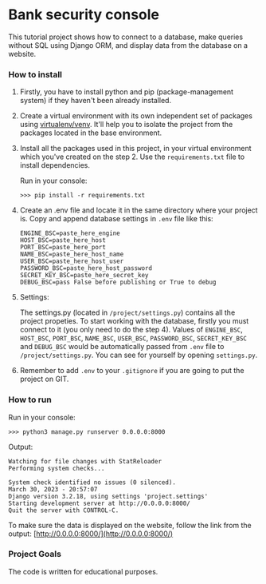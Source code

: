 # Bank security console

This tutorial project shows how to connect to a database, make queries without SQL using Django ORM, and display data from the database on a website.

### How to install

1. Firstly, you have to install python and pip (package-management system) if they haven't been already installed.

2. Create a virtual environment with its own independent set of packages using [virtualenv/venv](https://docs.python.org/3/library/venv.html). It'll help you to isolate the project from the packages located in the base environment.

3. Install all the packages used in this project, in your virtual environment which you've created on the step 2. Use the `requirements.txt` file to install dependencies.
   
   Run in your console:
    ```console
    >>> pip install -r requirements.txt
    ```

4. Create an .env file and locate it in the same directory where your project is. Copy and append database settings in `.env` file like this:

   ```console
   ENGINE_BSC=paste_here_engine
   HOST_BSC=paste_here_host
   PORT_BSC=paste_here_port
   NAME_BSC=paste_here_host_name
   USER_BSC=paste_here_host_user
   PASSWORD_BSC=paste_here_host_password
   SECRET_KEY_BSC=paste_here_secret_key
   DEBUG_BSC=pass False before publishing or True to debug
   ```

5. Settings:

   The settings.py (located in `/project/settings.py`) contains all the project propeties. To start working with the database, firstly you must connect to it (you only need to do the step 4).
   Values of `ENGINE_BSC`, `HOST_BSC`, `PORT_BSC`, `NAME_BSC`, `USER_BSC`, `PASSWORD_BSC`, `SECRET_KEY_BSC` and `DEBUG_BSC` would be automatically passed from `.env` file to `/project/settings.py`.
   You can see for yourself by opening `settings.py`.

6. Remember to add `.env` to your `.gitignore` if you are going to put the project on GIT.


### How to run

Run in your console:

```Console
>>> python3 manage.py runserver 0.0.0.0:8000
```

Output:
    
```Console
Watching for file changes with StatReloader
Performing system checks...

System check identified no issues (0 silenced).
March 30, 2023 - 20:57:07
Django version 3.2.18, using settings 'project.settings'
Starting development server at http://0.0.0.0:8000/
Quit the server with CONTROL-C.
```

To make sure the data is displayed on the website, follow the link from the output: [http://0.0.0.0:8000/](http://0.0.0.0:8000/)

### Project Goals
The code is written for educational purposes.
